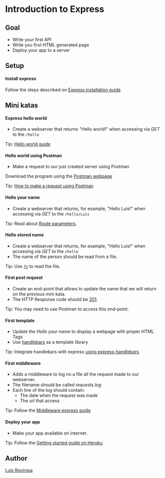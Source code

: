 # Introduction to Express

## Goal
- Write your first API
- Write you first HTML generated page
- Deploy your app to a server

## Setup

#### Install express
Follow the steps described on [Express installation guide](https://expressjs.com/es/starter/installing.html)

## Mini katas

#### Express hello world
- Create a webserver that returns "Hello world!" when accessing via _GET_ to the `/hello`

Tip: [Hello world guide](https://expressjs.com/es/starter/hello-world.html)

#### Hello world using Postman
- Make a request to our just created server using Postman

Download the program using the [Postman webpage](https://learning.getpostman.com/docs/postman/launching_postman/installation_and_updates/)

Tip: [How to make a request using Postman](https://learning.getpostman.com/docs/postman/launching_postman/sending_the_first_request/) 

#### Hello your name
- Create a webserver that returns, for example, "Hello Luis!" when accessing via _GET_ to the `/hello/Luis`

Tip: Read about [Route parameters](https://expressjs.com/en/guide/routing.html#route-parameters).

#### Hello stored name
- Create a webserver that returns, for example, "Hello Luis!" when accessing via _GET_ to the `/hello`
- The name of the person should be read from a file.

Tip: Use [_`fs`_](https://nodejs.org/api/fs.html) to read the file.

#### First post request
- Create an end-point that allows to update the name that we will return on the previous mini kata.
- The HTTP Response code should be [201](https://en.wikipedia.org/wiki/List_of_HTTP_status_codes#2xx_Success).

Tip: You may need to use Postman to access this end-point.

#### First template
- Update the _Hello your name_ to display a webpage with proper HTML Tags
- Use [handlebars](https://handlebarsjs.com/) as a template library 

Tip: Integrate handlebars with express [using express-handlebars](https://github.com/ericf/express-handlebars#installation)

#### First middleware
- Adds a middleware to log no a file all the request made to our webserver.
- The filename should be called _requests.log_
- Each line of the log should contain:
    - The date when the request was made
    - The url that access

Tip: Follow the [Middleware express guide](https://expressjs.com/es/guide/writing-middleware.html)
 
#### Deploy your app
- Make your app available on internet.

Tip: Follow the [Getting started guide on Heroku](https://devcenter.heroku.com/articles/getting-started-with-nodejs)


## Author
[Luis Rovirosa](https://twitter.com/luisrovirosa)
